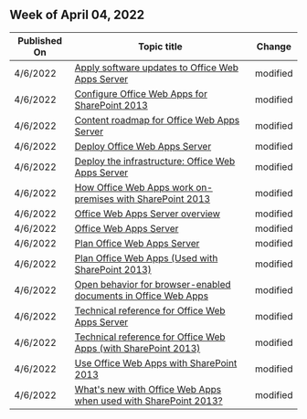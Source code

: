 <!-- This file is generated automatically each week. Changes made to this file will be overwritten.-->



## Week of April 04, 2022


| Published On |Topic title | Change |
|------|------------|--------|
| 4/6/2022 | [Apply software updates to Office Web Apps Server](/webappsserver/apply-software-updates-to-office-web-apps-server) | modified |
| 4/6/2022 | [Configure Office Web Apps for SharePoint 2013](/webappsserver/configure-office-web-apps-for-sharepoint-2013) | modified |
| 4/6/2022 | [Content roadmap for Office Web Apps Server](/webappsserver/content-roadmap-for-office-web-apps-server) | modified |
| 4/6/2022 | [Deploy Office Web Apps Server](/webappsserver/deploy-office-web-apps-server) | modified |
| 4/6/2022 | [Deploy the infrastructure: Office Web Apps Server](/webappsserver/deploy-the-infrastructure-office-web-apps-server) | modified |
| 4/6/2022 | [How Office Web Apps work on-premises with SharePoint 2013](/webappsserver/how-office-web-apps-work-on-premises-with-sharepoint-2013) | modified |
| 4/6/2022 | [Office Web Apps Server overview](/webappsserver/office-web-apps-server-overview) | modified |
| 4/6/2022 | [Office Web Apps Server](/webappsserver/office-web-apps-server) | modified |
| 4/6/2022 | [Plan Office Web Apps Server](/webappsserver/plan-office-web-apps-server) | modified |
| 4/6/2022 | [Plan Office Web Apps (Used with SharePoint 2013)](/webappsserver/plan-office-web-apps-used-with-sharepoint-2013) | modified |
| 4/6/2022 | [Open behavior for browser-enabled documents in Office Web Apps](/webappsserver/set-the-default-open-behavior-for-browser-enabled-documents-office-web-apps-when-used-with-sharepoint-2013) | modified |
| 4/6/2022 | [Technical reference for Office Web Apps Server](/webappsserver/technical-reference-for-office-web-apps-server) | modified |
| 4/6/2022 | [Technical reference for Office Web Apps (with SharePoint 2013)](/webappsserver/technical-reference-for-office-web-apps-with-sharepoint-2013) | modified |
| 4/6/2022 | [Use Office Web Apps with SharePoint 2013](/webappsserver/use-office-web-apps-with-sharepoint-2013) | modified |
| 4/6/2022 | [What's new with Office Web Apps when used with SharePoint 2013?](/webappsserver/what%E2%80%99s-new-with-office-web-apps-when-used-with-sharepoint-2013) | modified |
